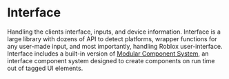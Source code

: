 # Interface

Handling the clients interface, inputs, and device information. Interface is a large library with dozens of API to detect platforms, wrapper functions for any user-made input, and most importantly, handling Roblox user-interface. Interface includes a built-in version of [Modular Component System](https://github.com/Mullets-Gavin/Roblox/tree/master/Client/MCS), an interface component system designed to create components on run time out of tagged UI elements.